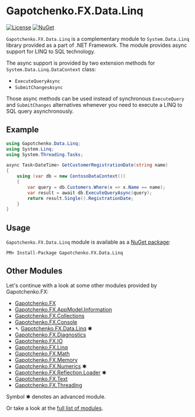 ﻿# Gapotchenko.FX.Data.Linq

<!--
<docmeta>
	<complexity>advanced</complexity>
</docmeta>
-->

[![License](https://img.shields.io/badge/license-MIT-green.svg)](../../../LICENSE)
[![NuGet](https://img.shields.io/nuget/v/Gapotchenko.FX.Data.Linq.svg)](https://www.nuget.org/packages/Gapotchenko.FX.Data.Linq)

`Gapotchenko.FX.Data.Linq` is a complementary module to `System.Data.Linq` library provided as a part of .NET Framework.
The module provides async support for LINQ to SQL technology.


The async support is provided by two extension methods for `System.Data.Linq.DataContext` class:

- `ExecuteQueryAsync`
- `SubmitChangesAsync`

Those async methods can be used instead of synchronous `ExecuteQuery` and `SubmitChanges` alternatives whenever you need to execute a LINQ to SQL query asynchronously.

## Example

``` csharp
using Gapotchenko.Data.Linq;
using System.Linq;
using System.Threading.Tasks;

async Task<DateTime> GetCustomerRegistrationDate(string name)
{
    using (var db = new ContosoDataContext())
    {
        var query = db.Customers.Where(x => x.Name == name);
        var result = await db.ExecuteQueryAsync(query);
        return result.Single().RegistrationDate;
    }
}
```

## Usage

`Gapotchenko.FX.Data.Linq` module is available as a [NuGet package](https://nuget.org/packages/Gapotchenko.FX.Data.Linq):

```
PM> Install-Package Gapotchenko.FX.Data.Linq
```

## Other Modules

Let's continue with a look at some other modules provided by Gapotchenko.FX:

- [Gapotchenko.FX](../../Gapotchenko.FX)
- [Gapotchenko.FX.AppModel.Information](../../Gapotchenko.FX.AppModel.Information)
- [Gapotchenko.FX.Collections](../../Gapotchenko.FX.Collections)
- [Gapotchenko.FX.Console](../../Gapotchenko.FX.Console)
- &#x27B4; [Gapotchenko.FX.Data.Linq](../Gapotchenko.FX.Data.Linq) ✱
- [Gapotchenko.FX.Diagnostics](../../Gapotchenko.FX.Diagnostics.CommandLine)
- [Gapotchenko.FX.IO](../../Gapotchenko.FX.IO)
- [Gapotchenko.FX.Linq](../../Gapotchenko.FX.Linq)
- [Gapotchenko.FX.Math](../../Gapotchenko.FX.Math)
- [Gapotchenko.FX.Memory](../../Gapotchenko.FX.Memory)
- [Gapotchenko.FX.Numerics](../../Gapotchenko.FX.Numerics) ✱
- [Gapotchenko.FX.Reflection.Loader](../../Gapotchenko.FX.Reflection.Loader) ✱
- [Gapotchenko.FX.Text](../../Gapotchenko.FX.Text)
- [Gapotchenko.FX.Threading](../../Gapotchenko.FX.Threading)

Symbol ✱ denotes an advanced module.

Or take a look at the [full list of modules](..#available-modules).
